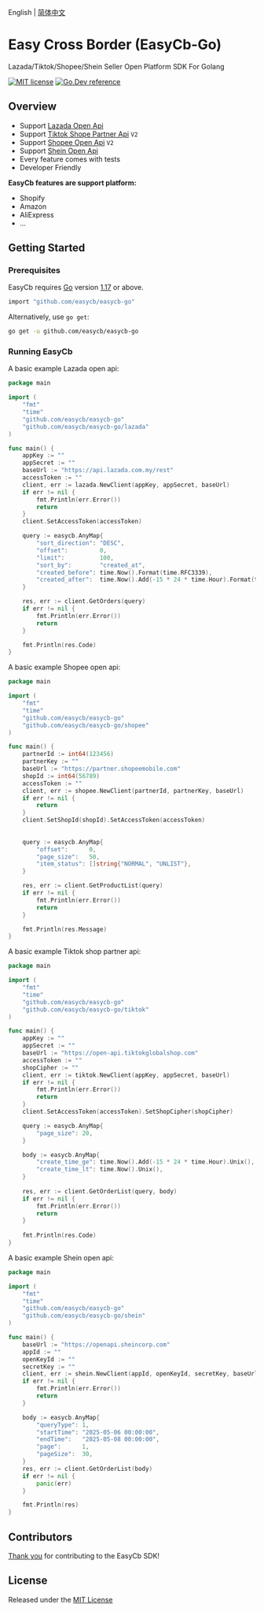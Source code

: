 English | [简体中文](./README_CN.md)

# Easy Cross Border (EasyCb-Go)

Lazada/Tiktok/Shopee/Shein Seller Open Platform SDK For Golang

[![MIT license](https://img.shields.io/badge/license-MIT-brightgreen.svg)](https://opensource.org/licenses/MIT)
[![Go.Dev reference](https://img.shields.io/badge/go.dev-reference-blue?logo=go&logoColor=white)](https://pkg.go.dev/github.com/easycb/easycb-go)

## Overview

* Support [Lazada Open Api](https://open.lazada.com/apps/doc/api) 
* Support [Tiktok Shope Partner Api](https://partner.tiktokshop.com/api/document) `V2`
* Support [Shopee Open Api](https://open.shopee.com/documents) `V2`
* Support [Shein Open Api](https://open.sheincorp.com)
* Every feature comes with tests
* Developer Friendly

**EasyCb features are support platform:**
- Shopify
- Amazon
- AliExpress
- ...

## Getting Started

### Prerequisites

EasyCb requires [Go](https://go.dev/) version [1.17](https://go.dev/doc/devel/release#go1.17.0) or above.

```sh
import "github.com/easycb/easycb-go"
```

Alternatively, use `go get`:

```sh
go get -u github.com/easycb/easycb-go
```

### Running EasyCb


A basic example Lazada open api:
```go
package main

import (
	"fmt"
	"time"
	"github.com/easycb/easycb-go"
	"github.com/easycb/easycb-go/lazada"
)

func main() {
	appKey := ""
	appSecret := ""
	baseUrl := "https://api.lazada.com.my/rest"
	accessToken := ""
	client, err := lazada.NewClient(appKey, appSecret, baseUrl)
	if err != nil {
		fmt.Println(err.Error())
		return
	}
	client.SetAccessToken(accessToken)

	query := easycb.AnyMap{
		"sort_direction": "DESC",
		"offset":         0,
		"limit":          100,
		"sort_by":        "created_at",
		"created_before": time.Now().Format(time.RFC3339),
		"created_after":  time.Now().Add(-15 * 24 * time.Hour).Format(time.RFC3339),
	}

	res, err := client.GetOrders(query)
	if err != nil {
		fmt.Println(err.Error())
		return
	}

	fmt.Println(res.Code)
}
```


A basic example Shopee open api:
```go
package main

import (
	"fmt"
	"time"
	"github.com/easycb/easycb-go"
	"github.com/easycb/easycb-go/shopee"
)

func main() {
	partnerId := int64(123456)
	partnerKey := ""
	baseUrl := "https://partner.shopeemobile.com"
	shopId := int64(56789)
	accessToken := ""
	client, err := shopee.NewClient(partnerId, partnerKey, baseUrl)
	if err != nil {
		return
	}
	client.SetShopId(shopId).SetAccessToken(accessToken)
	
	
	query := easycb.AnyMap{
		"offset":      0,
		"page_size":   50,
		"item_status": []string{"NORMAL", "UNLIST"},
	}

	res, err := client.GetProductList(query)
	if err != nil {
		fmt.Println(err.Error())
		return
	}

	fmt.Println(res.Message)
}
```


A basic example Tiktok shop partner api:

```go
package main

import (
	"fmt"
	"time"
	"github.com/easycb/easycb-go"
	"github.com/easycb/easycb-go/tiktok"
)

func main() {
	appKey := ""
	appSecret := ""
	baseUrl := "https://open-api.tiktokglobalshop.com"
	accessToken := ""
	shopCipher := ""
	client, err := tiktok.NewClient(appKey, appSecret, baseUrl)
	if err != nil {
		fmt.Println(err.Error())
		return
	}
	client.SetAccessToken(accessToken).SetShopCipher(shopCipher)

	query := easycb.AnyMap{
		"page_size": 20,
	}

	body := easycb.AnyMap{
		"create_time_ge": time.Now().Add(-15 * 24 * time.Hour).Unix(),
		"create_time_lt": time.Now().Unix(),
	}
	
	res, err := client.GetOrderList(query, body)
	if err != nil {
		fmt.Println(err.Error())
		return
	}
	
	fmt.Println(res.Code)
}
```


A basic example Shein open api:

```go
package main

import (
	"fmt"
	"time"
	"github.com/easycb/easycb-go"
	"github.com/easycb/easycb-go/shein"
)

func main() {
	baseUrl := "https://openapi.sheincorp.com"
	appId := ""
	openKeyId := ""
	secretKey := ""
	client, err := shein.NewClient(appId, openKeyId, secretKey, baseUrl)
	if err != nil {
		fmt.Println(err.Error())
		return
	}

	body := easycb.AnyMap{
		"queryType": 1,
		"startTime": "2025-05-06 00:00:00",
		"endTime":   "2025-05-08 00:00:00",
		"page":      1,
		"pageSize":  30,
	}
	res, err := client.GetOrderList(body)
	if err != nil {
		panic(err)
	}

	fmt.Println(res)
}
```

## Contributors

[Thank you](https://github.com/easycb/easycb-go/graphs/contributors) for contributing to the EasyCb SDK!

## License

Released under the [MIT License](https://github.com/easycb/easycb-go/blob/master/LICENSE)

